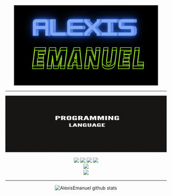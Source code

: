 <div align="center">
    <img src="logo.png" width="450px" height="250px">
    <hr>
    <img src="gif1.gif" width="700px" height="176px" autoplay>
    <p align="center">
    <div align="center">
    <img src="https://img.shields.io/badge/-Python-%230075a8?logo=python&logoColor=white&style=flat-square">
    <img src="https://img.shields.io/badge/-HTML-%23de4b25?logo=html5&logoColor=white&style=flat-square">
    <img src="https://img.shields.io/badge/C-%23e9c241?logo=nim&logoColor=white&style=flat-square">
    <img src="https://img.shields.io/badge/C++-4EAA25?logo=GNU%20C++&logoColor=white&style=flat-square">
    <div align="center">
    <a href="1112563060083789844">
        <img src="https://img.shields.io/discord/1112563060083789844?color=purple&label=Discord&logo=Discord&style=for-the-badge">
    </a>

<div align="center">
    <a href="https://www.freelancer.com.ar/u/g4m3overk1ll">
        <img src="https://img.shields.io/twitter/url?label=Freelancer&logo=Freelancer&style=social&url=https%3A%2F%2Fwww.freelancer.com.ar%2Fu%2Fg4m3overk1ll">
    </a>
</div>
    <hr>
</div>
        <img src="https://github-readme-stats.vercel.app/api?username=AlexisEmanuel&show_icons=true&include_all_commits=true&theme=radical" alt="AlexisEmanuel github stats">

        
    
</div>














